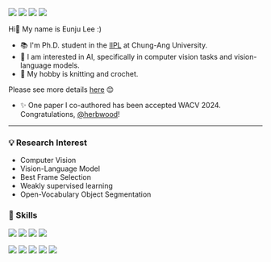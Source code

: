 
<a href="mailto:dmswn5829@gmail.com" target="_blank"><img src="https://img.shields.io/badge/dmswn5829@gmail.com-EA4335?style=flat-square&logo=Gmail&logoColor=white"/></a>
<a href="mailto:dmswn5829@cau.ac.kr" target="_blank"><img src="https://img.shields.io/badge/dmswn5829@cau.ac.kr-005FF9?style=flat-square&logo=maildotru&logoColor=white"/></a>
<a href="https://www.linkedin.com/in/eunju-lee-85a1a0199/" target="_blank"><img src="https://img.shields.io/badge/LinkedIn-0A66C2?style=flat-square&logo=LinkedIn&logoColor=white"/></a>
<a href="https://scholar.google.com/citations?user=iUJ0tKwAAAAJ&hl" target="_blank"><img src="https://img.shields.io/badge/GoogleScholar-4285F4?style=flat-square&logo=googlescholar&logoColor=white"/></a>

Hi🙌 My name is Eunju Lee :)

- 📚 I'm Ph.D. student in the [IIPL](https://sites.google.com/view/iiplcau/home) at Chung-Ang University.
- 🔭 I am interested in AI, specifically in computer vision tasks and vision-language models.
- 🧶 My hobby is knitting and crochet.

Please see more details [here]() 😊



- ✨ One paper I co-authored has been accepted WACV 2024. Congratulations, [@herbwood](https://github.com/herbwood)!

--------------------------	

### 💡 Research Interest
- Computer Vision
- Vision-Language Model
- Best Frame Selection
- Weakly supervised learning
- Open-Vocabulary Object Segmentation


### 🌟 Skills

<img src="https://img.shields.io/badge/Python-3776AB?style=flat-square&logo=Python&logoColor=white"/> <img src="https://img.shields.io/badge/Pytorch-EE4C2C?style=flat-square&logo=pytorch&logoColor=white"/> <img src="https://img.shields.io/badge/OpenCV-5C3EE8?style=flat-square&logo=OpenCV&logoColor=white"/> <img src="https://img.shields.io/badge/C++-00599C?style=flat-square&logo=cplusplus&logoColor=white"/>

<img src="https://img.shields.io/badge/Git-F05032?style=flat-square&logo=git&logoColor=white"/> <img src="https://img.shields.io/badge/W&B-FFBE00?style=flat-square&logo=weightsandbiases&logoColor=white"/> <img src="https://img.shields.io/badge/Docker-2496ED?style=flat-square&logo=docker&logoColor=white"/> <img src="https://img.shields.io/badge/Linux-FCC624?style=flat-square&logo=linux&logoColor=white"/> <img src="https://img.shields.io/badge/unity-000000?style=flat-square&logo=unity&logoColor=white"/> 

